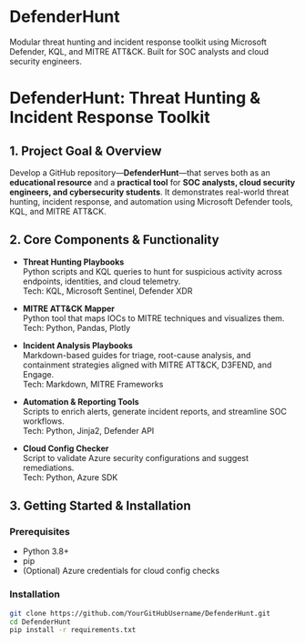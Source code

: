# DefenderHunt
Modular threat hunting and incident response toolkit using Microsoft Defender, KQL, and MITRE ATT&amp;CK. Built for SOC analysts and cloud security engineers.

# DefenderHunt: Threat Hunting & Incident Response Toolkit

## 1. Project Goal & Overview

Develop a GitHub repository—**DefenderHunt**—that serves both as an **educational resource** and a **practical tool** for **SOC analysts, cloud security engineers, and cybersecurity students**. It demonstrates real-world threat hunting, incident response, and automation using Microsoft Defender tools, KQL, and MITRE ATT&CK.

## 2. Core Components & Functionality

- **Threat Hunting Playbooks**  
  Python scripts and KQL queries to hunt for suspicious activity across endpoints, identities, and cloud telemetry.  
  Tech: KQL, Microsoft Sentinel, Defender XDR

- **MITRE ATT&CK Mapper**  
  Python tool that maps IOCs to MITRE techniques and visualizes them.  
  Tech: Python, Pandas, Plotly

- **Incident Analysis Playbooks**  
  Markdown-based guides for triage, root-cause analysis, and containment strategies aligned with MITRE ATT&CK, D3FEND, and Engage.  
  Tech: Markdown, MITRE Frameworks

- **Automation & Reporting Tools**  
  Scripts to enrich alerts, generate incident reports, and streamline SOC workflows.  
  Tech: Python, Jinja2, Defender API

- **Cloud Config Checker**  
  Script to validate Azure security configurations and suggest remediations.  
  Tech: Python, Azure SDK

## 3. Getting Started & Installation

### Prerequisites
- Python 3.8+
- pip
- (Optional) Azure credentials for cloud config checks

### Installation
```bash
git clone https://github.com/YourGitHubUsername/DefenderHunt.git
cd DefenderHunt
pip install -r requirements.txt
